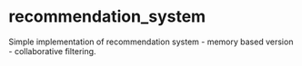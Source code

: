 # recommendation_system
Simple implementation of recommendation system - memory based version - collaborative filtering.
